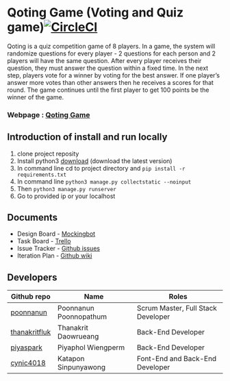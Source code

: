 # Qoting Game (Voting and Quiz game)[![CircleCI](https://circleci.com/gh/thanakritfluk/qoting.svg?style=svg)](https://circleci.com/gh/thanakritfluk/qoting)
Qoting is a quiz competition game of 8 players. In a game, the system will randomize questions for every player - 2 questions for each person and 2 players will have the same question. After every player receives their question, they must answer the question within a fixed time. In the next step, players vote for a winner by voting for the best answer. If one player’s answer  more votes than other answers then he receives a scores for that round. The game continues until the first player to get 100 points be the winner of the game.
### Webpage : [Qoting Game](https://qoting-postgre.herokuapp.com/)

## Introduction of install and run locally
1. clone project reposity
2. Install python3 [download](https://www.python.org/downloads/) (download the latest version)
3. In command line cd to project directory and `pip install -r requirements.txt`
4. In command line `python3 manage.py collectstatic --noinput`
5. Then `python3 manage.py runserver`
6. Go to provided ip or your localhost

## Documents

- Design Board - [Mockingbot](https://mockingbot.in/app/gKG93IyiYY4PIaKeLOYHpRuXI8VgwvS)
- Task Board - [Trello](https://trello.com/b/pqINZU2E/qoting)  
- Issue Tracker - [Github issues](https://github.com/thanakritfluk/qoting/issues)
- Iteration Plan - [Github wiki](https://github.com/thanakritfluk/qoting/wiki/Iteration-plan)


## Developers

Github repo           |           Name           |               Roles
-------------|--------------------------|-------------------------------------
[poonnanun](https://github.com/poonnanun)  |   Poonnanun Poonnopathum |  Scrum Master, Full Stack Developer
[thanakritfluk](https://github.com/thanakritfluk)    |   Thanakrit Daowrueang   |  Back-End Developer
[piyaspark](https://github.com/piyaspark)    |   Piyaphol Wiengperm     |  Back-End Developer
[cynic4018](https://github.com/cynic4018)   |   Katapon Sinpunyawong   |  Font-End and Back-End Developer
